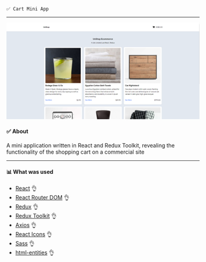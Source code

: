     ✅ Cart Mini App

---

![Cart Mini App](assets/images/preview.png)

#### ✅ About

A mini application written in React and Redux Toolkit, revealing the functionality of the shopping cart on a commercial site

---

#### 📊 What was used

-   [React](https://ru.reactjs.org/) 👌
-   [React Router DOM](https://reactrouter.com/) 👌
-   [Redux](https://redux.js.org/) 👌
-   [Redux Toolkit](https://redux-toolkit.js.org) 👌
-   [Axios](https://axios-http.com/) 👌
-   [React Icons](https://react-icons.github.io/react-icons/) 👌
-   [Sass](https://sass-lang.com/) 👌
-   [html-entities](https://www.npmjs.com/package/html-entities) 👌
